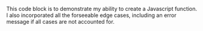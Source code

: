 This code block is to demonstrate my ability to create a Javascript function. I also incorporated all the forseeable edge cases, including an error message if all cases are not accounted for. 